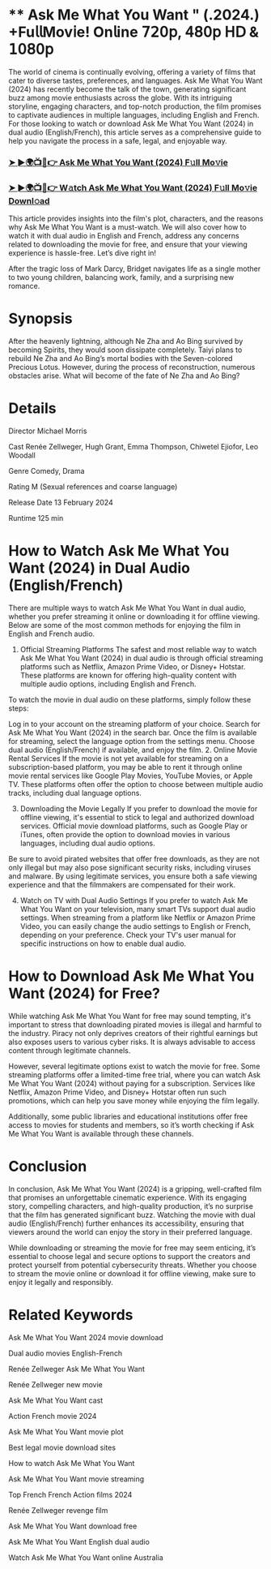#  ** Ask Me What You Want " (.2024.) +Fu𝗅𝗅Mov𝗂e! On𝗅ine 𝟩𝟤𝟢𝗉, 𝟦𝟪𝟢𝗉 𝖧𝖣 & 𝟣𝟢𝟪𝟢𝗉

The world of cinema is continually evolving, offering a variety of films that cater to diverse tastes, preferences, and languages. Ask Me What You Want (2024) has recently become the talk of the town, generating significant buzz among movie enthusiasts across the globe. With its intriguing storyline, engaging characters, and top-notch production, the film promises to captivate audiences in multiple languages, including English and French. For those looking to watch or download Ask Me What You Want (2024) in dual audio (English/French), this article serves as a comprehensive guide to help you navigate the process in a safe, legal, and enjoyable way.

### [➤ ►🌍📺📱👉 Ask Me What You Want (2024) F𝚞ll Mo𝚟ie](https://t.co/f93IlkojVF)

### [➤ ►🌍📺📱👉 W𝚊tch Ask Me What You Want (2024) F𝚞ll Mo𝚟ie Downl𝚘ad](https://t.co/f93IlkojVF)

This article provides insights into the film's plot, characters, and the reasons why Ask Me What You Want is a must-watch. We will also cover how to watch it with dual audio in English and French, address any concerns related to downloading the movie for free, and ensure that your viewing experience is hassle-free. Let’s dive right in!

After the tragic loss of Mark Darcy, Bridget navigates life as a single mother to two young children, balancing work, family, and a surprising new romance.

# Synopsis
After the heavenly lightning, although Ne Zha and Ao Bing survived by becoming Spirits, they would soon dissipate completely. Taiyi plans to rebuild Ne Zha and Ao Bing’s mortal bodies with the Seven-colored Precious Lotus. However, during the process of reconstruction, numerous obstacles arise. What will become of the fate of Ne Zha and Ao Bing?

# Details
Director Michael Morris

Cast Renée Zellweger, Hugh Grant, Emma Thompson, Chiwetel Ejiofor, Leo Woodall

Genre Comedy, Drama

Rating M (Sexual references and coarse language)

Release Date 13 February 2024

Runtime 125 min

# How to Watch Ask Me What You Want (2024) in Dual Audio (English/French)
There are multiple ways to watch Ask Me What You Want in dual audio, whether you prefer streaming it online or downloading it for offline viewing. Below are some of the most common methods for enjoying the film in English and French audio.

1. Official Streaming Platforms
The safest and most reliable way to watch Ask Me What You Want (2024) in dual audio is through official streaming platforms such as Netflix, Amazon Prime Video, or Disney+ Hotstar. These platforms are known for offering high-quality content with multiple audio options, including English and French.

To watch the movie in dual audio on these platforms, simply follow these steps:

Log in to your account on the streaming platform of your choice.
Search for Ask Me What You Want (2024) in the search bar.
Once the film is available for streaming, select the language option from the settings menu.
Choose dual audio (English/French) if available, and enjoy the film.
2. Online Movie Rental Services
If the movie is not yet available for streaming on a subscription-based platform, you may be able to rent it through online movie rental services like Google Play Movies, YouTube Movies, or Apple TV. These platforms often offer the option to choose between multiple audio tracks, including dual language options.

3. Downloading the Movie Legally
If you prefer to download the movie for offline viewing, it's essential to stick to legal and authorized download services. Official movie download platforms, such as Google Play or iTunes, often provide the option to download movies in various languages, including dual audio options.

Be sure to avoid pirated websites that offer free downloads, as they are not only illegal but may also pose significant security risks, including viruses and malware. By using legitimate services, you ensure both a safe viewing experience and that the filmmakers are compensated for their work.

4. Watch on TV with Dual Audio Settings
If you prefer to watch Ask Me What You Want on your television, many smart TVs support dual audio settings. When streaming from a platform like Netflix or Amazon Prime Video, you can easily change the audio settings to English or French, depending on your preference. Check your TV's user manual for specific instructions on how to enable dual audio.

# How to Download Ask Me What You Want (2024) for Free?
While watching Ask Me What You Want for free may sound tempting, it's important to stress that downloading pirated movies is illegal and harmful to the industry. Piracy not only deprives creators of their rightful earnings but also exposes users to various cyber risks. It is always advisable to access content through legitimate channels.

However, several legitimate options exist to watch the movie for free. Some streaming platforms offer a limited-time free trial, where you can watch Ask Me What You Want (2024) without paying for a subscription. Services like Netflix, Amazon Prime Video, and Disney+ Hotstar often run such promotions, which can help you save money while enjoying the film legally.

Additionally, some public libraries and educational institutions offer free access to movies for students and members, so it’s worth checking if Ask Me What You Want is available through these channels.

# Conclusion
In conclusion, Ask Me What You Want (2024) is a gripping, well-crafted film that promises an unforgettable cinematic experience. With its engaging story, compelling characters, and high-quality production, it’s no surprise that the film has generated significant buzz. Watching the movie with dual audio (English/French) further enhances its accessibility, ensuring that viewers around the world can enjoy the story in their preferred language.

While downloading or streaming the movie for free may seem enticing, it’s essential to choose legal and secure options to support the creators and protect yourself from potential cybersecurity threats. Whether you choose to stream the movie online or download it for offline viewing, make sure to enjoy it legally and responsibly.

# Related Keywords
Ask Me What You Want 2024 movie download

Dual audio movies English-French

Renée Zellweger Ask Me What You Want

Renée Zellweger new movie

Ask Me What You Want cast

Action French movie 2024

Ask Me What You Want movie plot

Best legal movie download sites

How to watch Ask Me What You Want

Ask Me What You Want movie streaming

Top French French Action films 2024

Renée Zellweger revenge film

Ask Me What You Want download free

Ask Me What You Want English dual audio

Watch Ask Me What You Want online Australia
